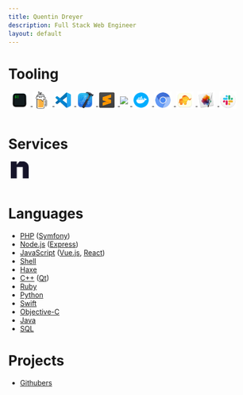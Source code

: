 ```yaml
---
title: Quentin Dreyer
description: Full Stack Web Engineer
layout: default
---
```


# Tooling

<div>
    <a href="https://www.apple.com/macbook-pro-13/" class="icon">
        <i data-tippy-content="macOS Big Sur" class="fab fa-2x fa-apple"></i>
    </a>
    <a href="https://iterm2.com/" class="icon">
        <img data-tippy-content="iTerm" class="fa-img" src="img/iterm.png" height="35" />
    </a>
    <a href="https://brew.sh/" class="icon">
        <img data-tippy-content="Homebrew" class="fa-img" src="img/brew.png" height="35" />
    </a>
    <a href="https://code.visualstudio.com/" class="icon">
        <img data-tippy-content="Visual Studio Code" class="fa-img" src="img/code.png" height="35" />
    </a>
    <a href="https://developer.apple.com/xcode/" class="icon">
        <img data-tippy-content="Xcode" class="fa-img" src="img/xcode.png" height="35" />
    </a>
    <a href="https://www.sublimetext.com/" class="icon">
        <img data-tippy-content="Sublime Text" class="fa-img" src="img/subl.png" height="35" />
    </a>
    <a href="https://git-scm.com/" class="icon">
        <img data-tippy-content="Git" class="fa-img" src="img/git.ico" height="35" />
    </a>
    <a href="https://www.docker.com/" class="icon">
        <img data-tippy-content="Docker (docker-compose)" class="fa-img" src="img/docker.png" height="35" />
    </a>
    <a href="https://ungoogled-software.github.io/" class="icon">
        <img data-tippy-content="Ungoogled Chromium" class="fa-img" src="img/chromium.png" height="35" />
    </a>
    <a href="https://www.tableplus.io/" class="icon">
        <img data-tippy-content="Table Plus" class="fa-img" src="img/tableplus.png" height="35" />
    </a>
    <a href="https://www.pixelmator.com/pro/" class="icon">
        <img data-tippy-content="Pixelmator Pro" class="fa-img" src="img/pixelmator.png" height="35" />
    </a>
    <a href="https://slack.com/" class="icon">
        <img data-tippy-content="Slack" class="fa-img" src="img/slack.png" height="35" />
    </a>
</div>

# Services

<div>
    <a href="https://github.com/qkdreyer/" class="icon">
        <i data-tippy-content="GitHub" class="fab fa-2x fa-github"></i>
    </a>
    <a href="https://ngrok.com/" class="icon">
        <img data-tippy-content="ngrok" class="fa-img" src="img/ngrok.png" height="35" />
    </a>
</div>

# Languages

- [PHP](https://www.php.net/) ([Symfony](https://symfony.com/))
- [Node.js](https://nodejs.org/) ([Express](http://expressjs.com/))
- [JavaScript](https://developer.mozilla.org/en-US/docs/Web/javascript) ([Vue.js](https://vuejs.org/), [React](https://reactjs.org/))
- [Shell](https://en.wikipedia.org/wiki/Shell_script)
- [Haxe](https://haxe.org/)
- [C++](https://fr.wikipedia.org/wiki/C%2B%2B) ([Qt](https://www.qt.io/))
- [Ruby](https://www.ruby-lang.org/)
- [Python](https://www.python.org/)
- [Swift](https://www.apple.com/fr/swift/)
- [Objective-C](https://fr.wikipedia.org/wiki/Objective-C)
- [Java](https://www.java.com/)
- [SQL](https://fr.wikipedia.org/wiki/Structured_Query_Language)

# Projects

- [Githubers](https://githubers.qkdreyer.dev/?repos=vuejs/vue&repos=vuejs/vuex)

<style>
    .icon > * { margin-right: 5px; }
    .fa-img { height: 35px; vertical-align: middle; margin-bottom: 1em; }
    a.icon { color: initial; }
    a.icon:hover { text-decoration: none; }
</style>
<script>
    document.addEventListener('DOMContentLoaded', _ => tippy('[data-tippy-content]'))
</script>
